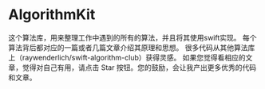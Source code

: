 # AlgorithmKit

这个算法库，用来整理工作中遇到的所有的算法，并且将其使用swift实现。
每个算法背后都对应的一篇或者几篇文章介绍其原理和思想。
很多代码从其他算法库上（raywenderlich/swift-algorithm-club）获得灵感。
如果您觉得看相应的文章，觉得对自己有用，请点击 Star 按钮。您的鼓励，会让我产出更多优秀的代码和文章。

